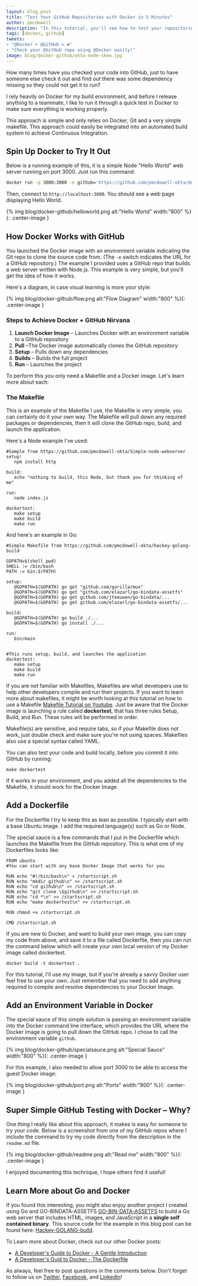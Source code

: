 ```yaml
---
layout: blog_post
title: "Test Your GitHub Repositories with Docker in 5 Minutes"
author: pmcdowell
description: "In this tutorial, you'll see how to test your repositories with nothing but Git, Docker, and a Makefile."
tags: [docker, github]
tweets:
- "@Docker + @GitHub = ❤️"
- "Check your @GitHub repo using @Docker easily!"
image: blog/docker-github/okta-node-skew.jpg
---
```



How many times have you checked your code into GitHub, just to have someone else check it out and find out there was some dependency missing so they could not get it to run?

I rely heavily on Docker for my build environment, and before I release anything to a teammate, I like to run it through a quick test in Docker to make sure everything is working properly.

This approach is simple and only relies on Docker, Git and a very simple makefile. This approach could easily be integrated into an automated build system to achieve Continuous Integration.


## Spin Up Docker to Try It Out

Below is a running example of this, it is a simple Node "Hello World" web server running on port 3000. Just run this command:

```sh
docker run -p 3000:3000 -e github='https://github.com/pmcdowell-okta/dockertest.git' -it oktaadmin/dockertest
```

Then, connect to `http://localhost:3000`. You should see a web page displaying Hello World.

{% img blog/docker-github/helloworld.png alt:"Hello World" width:"800" %}{: .center-image }


## How Docker Works with GitHub

You launched the Docker image with an environment variable indicating the Git repo to clone the source code from. (The `-e` switch indicates the URL for a GitHub repository.) The example I provided uses a GitHub repo that builds a web server written with Node.js. This example is very simple, but you'll get the idea of how it works.  

Here's a diagram, in case visual learning is more your style:

{% img blog/docker-github/flow.png alt:"Flow Diagram" width:"800" %}{: .center-image }


### Steps to Achieve Docker + GitHub Nirvana

1. **Launch Docker Image** – Launches Docker with an environment variable to a GitHub repository
2. **Pull** –The Docker image automatically clones the GitHub repository
3. **Setup** – Pulls down any dependencies 
3. **Builds** – Builds the full project
4. **Run** – Launches the project  


To perform this you only need a Makefile and a Docker image. Let's learn more about each:


### The Makefile

This is an example of the Makefile I use, the Makefile is very simple, you can certainly do
it your own way. The Makefile will pull down any required packages or dependencies, then it will clone the GitHub repo, build, and launch the application.

Here's a Node example I've used:

```
#Sample from https://github.com/pmcdowell-okta/Simple-node-webserver
setup:
   npm install http

build:
   echo "nothing to build, this Node, but thank you for thinking of me"

run:
   node index.js

dockertest:
   make setup
   make build
   make run
```

And here's an example in Go:

```
#Simple Makefile from https://github.com/pmcdowell-okta/hackey-golang-build

GOPATH=$(shell pwd)
SHELL := /bin/bash
PATH := bin:$(PATH)

setup:
   @GOPATH=$(GOPATH) go get "github.com/gorilla/mux"
   @GOPATH=$(GOPATH) go get "github.com/elazarl/go-bindata-assetfs"
   @GOPATH=$(GOPATH) go get github.com/jteeuwen/go-bindata/...
   @GOPATH=$(GOPATH) go get github.com/elazarl/go-bindata-assetfs/...
  
build:
   @GOPATH=$(GOPATH) go build ./...
   @GOPATH=$(GOPATH) go install ./...

run:
   bin/main


#This runs setup, build, and launches the application
dockertest:
   make setup
   make build
   make run

```

If you are not familiar with Makefiles, Makefiles are what developers use to help other developers compile and run their projects. If you want to learn more about makefiles, it might be worth looking at this tutorial on how to use a Makefile [Makefile Tutorial on Youtube](https://www.youtube.com/watch?v=Q1Lnp_Xx7z4). Just be aware that the Docker image is launching a rule called **dockertest**, that has three rules Setup, Build, and Run. These rules will be performed in order. 

Makefile(s) are sensitive, and require tabs, so if your Makefile does not work, just double check and make sure you're not using spaces. Makefiles also use a special syntax called YAML.

You can also test your code and build locally, before you commit it into GitHub by running:

`make dockertest`

If it works in your environment, and you added all the dependencies to the Makefile, it should work for the Docker Image.


## Add a Dockerfile

For the Dockerfile I try to keep this as lean as possible. I typically start with a base Ubuntu image. I add the required language(s) such as Go or Node.

The special sauce is a few commands that I put in the Dockerfile which launches the Makefile from the GitHub repository. This is what one of my Dockerfiles looks like:

```
FROM ubuntu
#You can start with any base Docker Image that works for you

RUN echo "#!/bin/bash\n" > /startscript.sh
RUN echo "mkdir github\n" >> /startscript.sh
RUN echo "cd github\n" >> /startscript.sh
RUN echo "git clone \$github\n" >> /startscript.sh
RUN echo "cd *\n" >> /startscript.sh
RUN echo "make dockertest\n" >> /startscript.sh

RUN chmod +x /startscript.sh

CMD /startscript.sh
```

If you are new to Docker, and want to build your own image, you can copy my code from above, and save it to a file called Dockerfile, then you can run the command below which will create your own local version of my Docker image called dockertest.

`docker build -t dockertest .`

For this tutorial, I'll use my image, but if you're already a savvy Docker user feel free to use your own. Just remember that you need to add anything required to compile and resolve dependencies to your Docker Image.


## Add an Environment Variable in Docker

The special sauce of this simple solution is passing an environment variable into the Docker command line interface, which provides the URL where the Docker image is going to pull down the GitHub repo. I chose to call the environment variable `github`.

{% img blog/docker-github/specialsauce.png alt:"Special Sauce" width:"800" %}{: .center-image }

For this example, I also needed to allow port 3000 to be able to access the guest
Docker image:

{% img blog/docker-github/port.png alt:"Ports" width:"800" %}{: .center-image }


## Super Simple GitHub Testing with Docker – Why?

One thing I really like about this approach, it makes is easy for someone to try your code. Below is a screenshot from one of my GitHub repos where I include the command to try my code directly from the description in the `readme.md` file.

{% img blog/docker-github/readme.png alt:"Read me" width:"800" %}{: .center-image }

I enjoyed documenting this technique, I hope others find it useful!

## Learn More about Go and Docker

If you found this interesting, you might also enjoy another project I created using Go and GO-BINDATA-ASSETFS  [GO-BIN-DATA-ASSETFS](https://github.com/elazarl/go-bindata-assetfs) to build a Go  web server that includes HTML, images, and JavaScript in a **single self contained binary**. This source code for the example in this blog post can be found here: [Hackey-GOLANG-build](https://github.com/pmcdowell-okta/hackey-golang-build).

To Learn more about Docker, check out our other Docker posts:
- [A Developer's Guide to Docker - A Gentle Introduction](/blog/2017/05/10/developers-guide-to-docker-part-1)
- [A Developer's Guid to Docker - The Dockerfile](/blog/2017/05/10/developers-guide-to-docker-part-2)

As always, feel free to post questions in the comments below. Don't forget to follow us on [Twitter](https://twitter.com/oktadev), [Facebook](https://www.facebook.com/oktadeveloper), and [LinkedIn](https://www.linkedin.com/company/oktadev/)!
